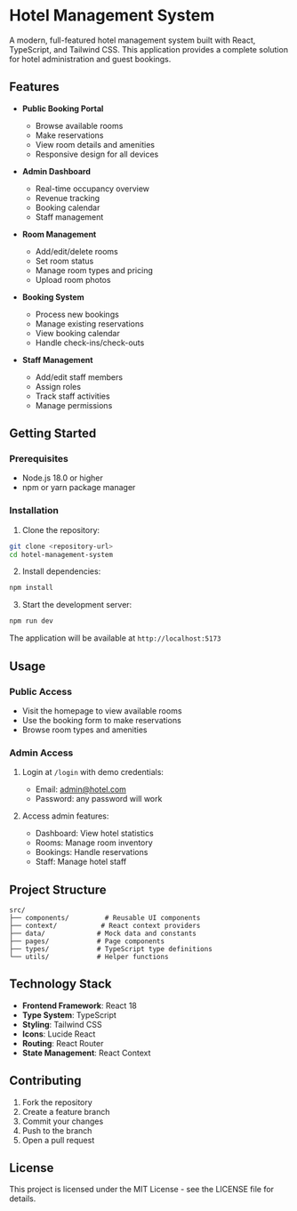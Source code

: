 # Hotel Management System

A modern, full-featured hotel management system built with React, TypeScript, and Tailwind CSS. This application provides a complete solution for hotel administration and guest bookings.

## Features

- **Public Booking Portal**
  - Browse available rooms
  - Make reservations
  - View room details and amenities
  - Responsive design for all devices

- **Admin Dashboard**
  - Real-time occupancy overview
  - Revenue tracking
  - Booking calendar
  - Staff management

- **Room Management**
  - Add/edit/delete rooms
  - Set room status
  - Manage room types and pricing
  - Upload room photos

- **Booking System**
  - Process new bookings
  - Manage existing reservations
  - View booking calendar
  - Handle check-ins/check-outs

- **Staff Management**
  - Add/edit staff members
  - Assign roles
  - Track staff activities
  - Manage permissions

## Getting Started

### Prerequisites

- Node.js 18.0 or higher
- npm or yarn package manager

### Installation

1. Clone the repository:
```bash
git clone <repository-url>
cd hotel-management-system
```

2. Install dependencies:
```bash
npm install
```

3. Start the development server:
```bash
npm run dev
```

The application will be available at `http://localhost:5173`

## Usage

### Public Access

- Visit the homepage to view available rooms
- Use the booking form to make reservations
- Browse room types and amenities

### Admin Access

1. Login at `/login` with demo credentials:
   - Email: admin@hotel.com
   - Password: any password will work

2. Access admin features:
   - Dashboard: View hotel statistics
   - Rooms: Manage room inventory
   - Bookings: Handle reservations
   - Staff: Manage hotel staff

## Project Structure

```
src/
├── components/         # Reusable UI components
├── context/           # React context providers
├── data/             # Mock data and constants
├── pages/            # Page components
├── types/            # TypeScript type definitions
└── utils/            # Helper functions
```

## Technology Stack

- **Frontend Framework**: React 18
- **Type System**: TypeScript
- **Styling**: Tailwind CSS
- **Icons**: Lucide React
- **Routing**: React Router
- **State Management**: React Context

## Contributing

1. Fork the repository
2. Create a feature branch
3. Commit your changes
4. Push to the branch
5. Open a pull request

## License

This project is licensed under the MIT License - see the LICENSE file for details.
